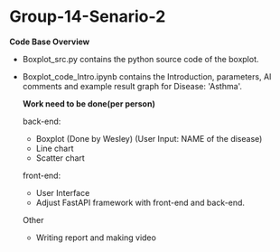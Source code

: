 # Group-14-Senario-2

**Code Base Overview**
- Boxplot_src.py contains the python source code of the boxplot.
- Boxplot_code_Intro.ipynb contains the Introduction, parameters, AI comments and example result graph for Disease: 'Asthma'.

  **Work need to be done(per person)**

  back-end:
  - Boxplot (Done by Wesley) (User Input: NAME of the disease)
  - Line chart
  - Scatter chart

  front-end:
  - User Interface
  - Adjust FastAPI framework with front-end and back-end.

  Other
  - Writing report and making video
